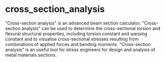 # cross_section_analysis

"Cross-section analysis" is an advanced beam section calculator. "Cross-section analysis" can be used to determine the cross-sectional torsion and flexural structural properties, including torsion constant and warping constant and to visualise cross-sectional stresses resulting from combinations of applied forces and bending moments. "Cross-section analysis" is an useful tool for stress engineers for design and analysis of metal materials sections.
